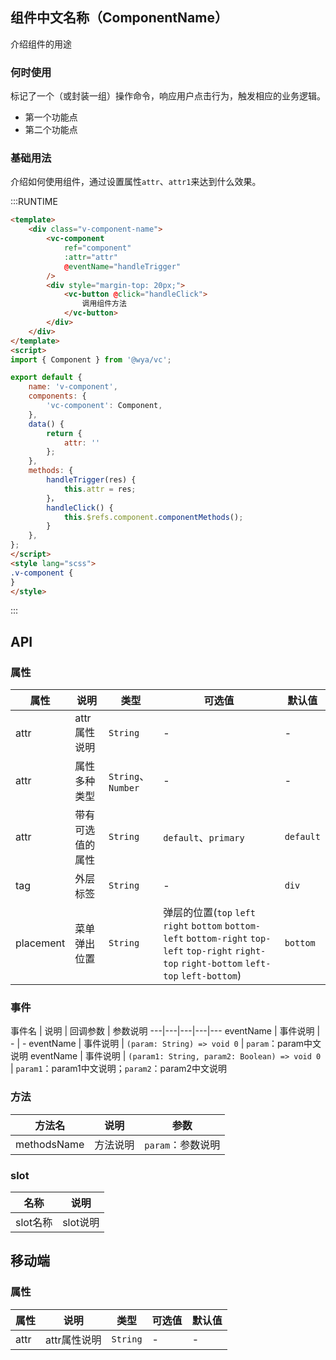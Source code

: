 ## 组件中文名称（ComponentName）
介绍组件的用途

### 何时使用
标记了一个（或封装一组）操作命令，响应用户点击行为，触发相应的业务逻辑。
- 第一个功能点
- 第二个功能点

### 基础用法
介绍如何使用组件，通过设置属性`attr`、`attr1`来达到什么效果。

:::RUNTIME
```html
<template>
	<div class="v-component-name">
		<vc-component 
			ref="component" 
			:attr="attr"
			@eventName="handleTrigger"
		/>	
		<div style="margin-top: 20px;">
			<vc-button @click="handleClick">
				调用组件方法
			</vc-button>
		</div>
	</div>
</template>
<script>
import { Component } from '@wya/vc';

export default {
	name: 'v-component',
	components: {
		'vc-component': Component,
	},
	data() {
		return {
			attr: ''
		};
	},
	methods: {
		handleTrigger(res) {
			this.attr = res;
		}，
		handleClick() {
			this.$refs.component.componentMethods();
		}
	},
};
</script>
<style lang="scss">
.v-component {
}
</style>
```
:::

## API

### 属性
属性 | 说明 | 类型 | 可选值 | 默认值
---|---|---|---|---
attr | attr属性说明 | `String` | - | -
attr | 属性多种类型 | `String`、`Number` | - | -
attr | 带有可选值的属性 | `String` | `default`、`primary` | `default`
tag | 外层标签 | `String`| - | `div`
placement |  菜单弹出位置 | `String` | 弹层的位置(`top` `left` `right` `bottom` `bottom-left` `bottom-right` `top-left` `top-right` `right-top` `right-bottom` `left-top` `left-bottom`) | `bottom` 

### 事件
事件名 | 说明 | 回调参数 | 参数说明
---|---|---|---|---
eventName | 事件说明 | - | -
eventName | 事件说明 | `(param: String) => void 0` | `param`：param中文说明
eventName | 事件说明 | `(param1: String, param2: Boolean) => void 0` | `param1`：param1中文说明；`param2`：param2中文说明

### 方法
方法名 | 说明 | 参数
---|---|---
methodsName | 方法说明 | `param`：参数说明

### slot
名称 | 说明 
---|---
slot名称 | slot说明 

## 移动端

### 属性
属性 | 说明 | 类型 | 可选值 | 默认值
---|---|---|---|---
attr | attr属性说明 | `String` | - | -
